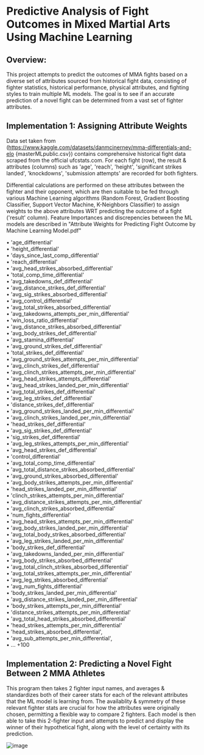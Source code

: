 # Predictive Analysis of Fight Outcomes in Mixed Martial Arts Using Machine Learning

## Overview:

This project attempts to predict the outcomes of MMA fights based on a diverse set of attributes sourced from historical fight data, consisting of fighter statistics, historical performance, physical attributes, and fighting styles to train multiple ML models. The goal is to see if an accurate prediction of a novel fight can be determined from a vast set of fighter attributes. 


## Implementation 1: Assigning Attribute Weights

Data set taken from (https://www.kaggle.com/datasets/danmcinerney/mma-differentials-and-elo {masterMLpublic.csv}) contains comprehensive historical fight data scraped from the official ufcstats.com. For each fight (row), the result & attributes (columns) such as 'age', 'reach', 'height', 'significant strikes landed', 'knockdowns', 'submission attempts' are recorded for both fighters. 

Differential calculations are performed on these attributes between the fighter and their opponent, which are then suitable to be fed through various Machine Learning algorithms (Random Forest, Gradient Boosting Classifier, Support Vector Machine, K-Neighbors Classifier) to assign weights to the above attributes WRT predicting the outcome of a fight ('result' column). Feature Importances and discrepencies between the ML models are described in "Attribute Weights for Predicting Fight Outcome by Machine Learning Model.pdf"

• 'age_differential'<br>
• 'height_differential'<br>
• 'days_since_last_comp_differential'<br>
• 'reach_differential'<br>
• 'avg_head_strikes_absorbed_differential'<br>
• 'total_comp_time_differential'<br>
• 'avg_takedowns_def_differential'<br>
• 'avg_distance_strikes_def_differential'<br>
• 'avg_sig_strikes_absorbed_differential'<br>
• 'avg_control_differential'<br>
• 'avg_total_strikes_absorbed_differential'<br>
• 'avg_takedowns_attempts_per_min_differential'<br>
• 'win_loss_ratio_differential'<br>
• 'avg_distance_strikes_absorbed_differential'<br>
• 'avg_body_strikes_def_differential'<br>
• 'avg_stamina_differential'<br>
• 'avg_ground_strikes_def_differential'<br>
• 'total_strikes_def_differential'<br>
• 'avg_ground_strikes_attempts_per_min_differential'<br>
• 'avg_clinch_strikes_def_differential'<br>
• 'avg_clinch_strikes_attempts_per_min_differential'<br>
• 'avg_head_strikes_attempts_differential'<br>
• 'avg_head_strikes_landed_per_min_differential'<br>
• 'avg_total_strikes_def_differential'<br>
• 'avg_leg_strikes_def_differential'<br>
• 'distance_strikes_def_differential'<br>
• 'avg_ground_strikes_landed_per_min_differential'<br>
• 'avg_clinch_strikes_landed_per_min_differential'<br>
• 'head_strikes_def_differential'<br>
• 'avg_sig_strikes_def_differential'<br>
• 'sig_strikes_def_differential'<br>
• 'avg_leg_strikes_attempts_per_min_differential'<br>
• 'avg_head_strikes_def_differential'<br>
• 'control_differential'<br>
• 'avg_total_comp_time_differential'<br>
• 'avg_total_distance_strikes_absorbed_differential'<br>
• 'avg_ground_strikes_absorbed_differential'<br>
• 'avg_body_strikes_attempts_per_min_differential'<br>
• 'head_strikes_landed_per_min_differential'<br>
• 'clinch_strikes_attempts_per_min_differential'<br>
• 'avg_distance_strikes_attempts_per_min_differential'<br>
• 'avg_clinch_strikes_absorbed_differential'<br>
• 'num_fights_differential'<br>
• 'avg_head_strikes_attempts_per_min_differential'<br>
• 'avg_body_strikes_landed_per_min_differential'<br>
• 'avg_total_body_strikes_absorbed_differential'<br>
• 'avg_leg_strikes_landed_per_min_differential'<br>
• 'body_strikes_def_differential'<br>
• 'avg_takedowns_landed_per_min_differential'<br>
• 'avg_body_strikes_absorbed_differential'<br>
• 'avg_total_clinch_strikes_absorbed_differential'<br>
• 'avg_total_strikes_attempts_per_min_differential'<br>
• 'avg_leg_strikes_absorbed_differential'<br>
• 'avg_num_fights_differential'<br>
• 'body_strikes_landed_per_min_differential'<br>
• 'avg_distance_strikes_landed_per_min_differential'<br>
• 'body_strikes_attempts_per_min_differential'<br>
• 'distance_strikes_attempts_per_min_differential'<br>
• 'avg_total_head_strikes_absorbed_differential'<br>
• 'head_strikes_attempts_per_min_differential'<br>
• 'head_strikes_absorbed_differential',<br>
• 'avg_sub_attempts_per_min_differential',<br>
• ... +100


## Implementation 2: Predicting a Novel Fight Between 2 MMA Athletes

This program then takes 2 fighter input names, and averages & standardizes both of their career stats for each of the relevant attributes that the ML model is learning from. The availablity & symmetry of these relevant fighter stats are crucial for how the attributes were originally chosen, permitting a flexible way to compare 2 fighters. 
Each model is then able to take this 2-fighter input and attempts to predict and display the winner of their hypothetical fight, along with the level of certainty with its prediction.  


![image](https://github.com/user-attachments/assets/52cefd71-831f-4503-a6da-a8ef694c9040)

